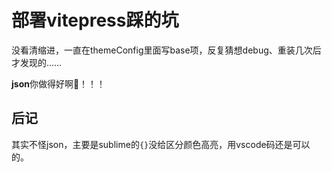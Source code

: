 # 部署vitepress踩的坑

没看清缩进，一直在themeConfig里面写base项，反复猜想debug、重装几次后才发现的……

**json**你做得好啊🥹！！！

## 后记

其实不怪json，主要是sublime的`{}`没给区分颜色高亮，用vscode码还是可以的。
